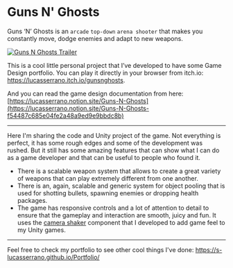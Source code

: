 # Guns N' Ghosts

Guns ‘N’ Ghosts is an ```arcade``` ```top-down``` ```arena shooter``` that makes you constantly move, dodge enemies and adapt to new weapons.

[![Guns N Ghosts Trailer](https://img.youtube.com/vi/UAoElLIHjG4/0.jpg)](https://www.youtube.com/watch?v=UAoElLIHjG4)

This is a cool little personal project that I’ve developed to have some Game Design portfolio. You can play it directly in your browser from itch.io: https://lucasserrano.itch.io/gunsnghosts.

And you can read the game design documentation from here: [https://lucasserrano.notion.site/Guns-N-Ghosts](https://lucasserrano.notion.site/Guns-N-Ghosts-f54487c685e04fe2a48a9ed9e9bbdc8b)

---

Here I'm sharing the code and Unity project of the game. Not everything is perfect, it has some rough edges and some of the development was rushed. But it still has some amazing features that can show what I can do as a game developer and that can be useful to people who found it.
* There is a scalable weapon system that allows to create a great variety of weapons that can play extremely different from one another.
* There is an, again, scalable and generic system for object pooling that is used for shotting bullets, spawning enemies or dropping health packages.
* The game has responsive controls and a lot of attention to detail to ensure that the gameplay and interaction are smooth, juicy and fun. It uses the [camera shaker](https://github.com/S-LucasSerrano/CameraShaker) component that I developed to add game feel to my Unity games.

---

Feel free to check my portfolio to see other cool things I've done: https://s-lucasserrano.github.io/Portfolio/